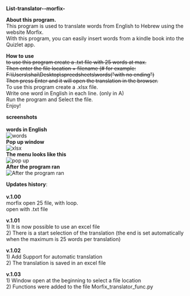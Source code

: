 
**List-translator--morfix-**<br />

**About this program.**<br />
This program is used to translate words from English to Hebrew using the website Morfix.<br />
With this program, you can easily insert words from a kindle book into the Quizlet app.<br />




**How to use**<br />
~~to use this program create a .txt file with 25 words at max.~~<br />
~~Then enter the file location + filename (# for example: F:\Users\shai\Desktop\spreedsheets\words("with no ending")<br />
Then press Enter and it will open the translation in the browser.<br />~~
To use this program create a .xlsx file.<br />
Write one word in English in each line. (only in A)<br />
Run the program and Select the file.<br />
Enjoy!

**screenshots**<br />
<br />
**words in English**<br />
![words](https://user-images.githubusercontent.com/82652251/137897373-7ae51219-e12f-4e10-9569-d815a2fe2486.png)
<br />
**Pop up window**<br />
![xlsx](https://user-images.githubusercontent.com/82652251/137897826-1e869df4-3d3b-4e85-b0c4-f4c81e822ab3.png)
<br />
**The menu looks like this**<br />
![pop up](https://user-images.githubusercontent.com/82652251/137898232-e00475ea-1810-4a28-bea7-9a274347491b.png)
<br />
**After the program ran**<br />
![After the program ran](https://user-images.githubusercontent.com/82652251/137892760-1aae74d5-e826-4079-b2c9-61308d34b821.png)


**Updates history**:<br />
<br />
**v.1.00**<br />
  morfix open 25 file, with loop.<br />
  open with .txt file<br />
  
 **v.1.01**<br />
    1) It is now possible to use an excel file<br />
    2) There is a start selection of the translation (the end is set automatically when the maximum is 25 words per translation)<br />
 
 **v.1.02**<br />
    1) Add Support for automatic translation<br />
    2) The translation is saved in an excel file<br />
 
**v.1.03**<br />
    1) Window open at the beginning to select a file location<br />
    2) Functions were added to the file Morfix_translator_func.py<br />
 
